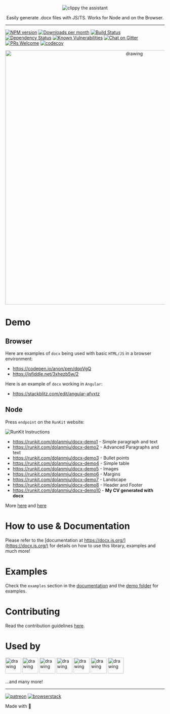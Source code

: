 <p align="center">
    <img alt="clippy the assistant" src="https://i.imgur.com/37uBGhO.gif">
</p>

<p align="center">
    Easily generate .docx files with JS/TS. Works for Node and on the Browser.
</p>

---

[![NPM version][npm-image]][npm-url]
[![Downloads per month][downloads-image]][downloads-url]
[![Build Status][travis-image]][travis-url]
[![Dependency Status][daviddm-image]][daviddm-url]
[![Known Vulnerabilities][snky-image]][snky-url]
[![Chat on Gitter][gitter-image]][gitter-url]
[![PRs Welcome][pr-image]][pr-url]
[![codecov][codecov-image]][codecov-url]

<p align="center">
    <img src="https://i.imgur.com/H5FA1Qy.gif" alt="drawing" width="800"/>
</p>

# Demo

## Browser

Here are examples of `docx` being used with basic `HTML/JS` in a browser environment:

*   https://codepen.io/anon/pen/dqoVgQ
*   https://jsfiddle.net/3xhezb5w/2

Here is an example of `docx` working in `Angular`:

*   https://stackblitz.com/edit/angular-afvxtz

## Node

Press `endpoint` on the `RunKit` website:

![RunKit Instructions](https://user-images.githubusercontent.com/2917613/38582539-f84311b6-3d07-11e8-90db-5885ae02c3c4.png)

*   https://runkit.com/dolanmiu/docx-demo1 - Simple paragraph and text
*   https://runkit.com/dolanmiu/docx-demo2 - Advanced Paragraphs and text
*   https://runkit.com/dolanmiu/docx-demo3 - Bullet points
*   https://runkit.com/dolanmiu/docx-demo4 - Simple table
*   https://runkit.com/dolanmiu/docx-demo5 - Images
*   https://runkit.com/dolanmiu/docx-demo6 - Margins
*   https://runkit.com/dolanmiu/docx-demo7 - Landscape
*   https://runkit.com/dolanmiu/docx-demo8 - Header and Footer
*   https://runkit.com/dolanmiu/docx-demo10 - **My CV generated with docx**

More [here](https://docx.js.org/#/examples) and [here](https://github.com/dolanmiu/docx/tree/master/demo)

# How to use & Documentation

Please refer to the [documentation at https://docx.js.org/](https://docx.js.org/) for details on how to use this library, examples and much more!

# Examples

Check the `examples` section in the [documentation](https://docx.js.org/#/examples) and the [demo folder](https://github.com/dolanmiu/docx/tree/master/demo) for examples.

# Contributing

Read the contribution guidelines [here](https://docx.js.org/#/contribution-guidelines).

# Used by

[<img src="https://i.imgur.com/zy5qWmI.png" alt="drawing" height="50"/>](https://hfour.com/)
[<img src="https://i.imgur.com/OYP5tgS.png" alt="drawing" height="50"/>](https://fuzzproductions.com/)
[<img src="https://i.imgur.com/zUDMfZ3.png" alt="drawing" height="50"/>](https://www.mettzer.com/)
[<img src="https://i.imgur.com/wtNB1uq.png" alt="drawing" height="50"/>](https://www.wisedoc.net/)
[<img src="https://i.imgur.com/suiH2zc.png" alt="drawing" height="50"/>](https://www.dabblewriter.com/)
[<img src="https://i.imgur.com/1LjuK2M.png" alt="drawing" height="50"/>](https://turbopatent.com/)
[<img src="https://i.imgur.com/dHMg0wF.gif" alt="drawing" height="50"/>](http://www.madisoncres.com/)

...and many more!

---

[![patreon][patreon-image]][patreon-url]
[![browserstack][browserstack-image]][browserstack-url]

Made with 💖

[npm-image]: https://badge.fury.io/js/docx.svg
[npm-url]: https://npmjs.org/package/docx
[downloads-image]: https://img.shields.io/npm/dm/docx.svg
[downloads-url]: https://npmjs.org/package/docx
[travis-image]: https://travis-ci.org/dolanmiu/docx.svg?branch=master
[travis-url]: https://travis-ci.org/dolanmiu/docx
[daviddm-image]: https://david-dm.org/dolanmiu/docx.svg?theme=shields.io
[daviddm-url]: https://david-dm.org/dolanmiu/docx
[snky-image]: https://snyk.io/test/github/dolanmiu/docx/badge.svg
[snky-url]: https://snyk.io/test/github/dolanmiu/docx
[gitter-image]: https://badges.gitter.im/dolanmiu/docx.svg
[gitter-url]: https://gitter.im/docx-lib/Lobby
[pr-image]: https://img.shields.io/badge/PRs-welcome-brightgreen.svg
[pr-url]: http://makeapullrequest.com
[codecov-image]: https://codecov.io/gh/dolanmiu/docx/branch/master/graph/badge.svg
[codecov-url]: https://codecov.io/gh/dolanmiu/docx
[patreon-image]: https://user-images.githubusercontent.com/2917613/51251459-4e880480-1991-11e9-92bf-38b96675a9e2.png
[patreon-url]: https://www.patreon.com/dolanmiu
[browserstack-image]: https://user-images.githubusercontent.com/2917613/54233552-128e9d00-4505-11e9-88fb-025a4e04007c.png
[browserstack-url]: https://www.browserstack.com
